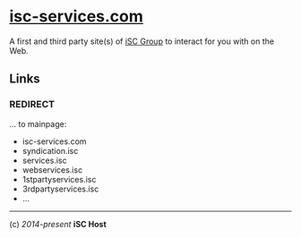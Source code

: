 [isc-services.com](http://isc-services.com)
================

A first and third party site(s) of [iSC Group](http://group.isc) to interact for you with on the Web.

## Links
### REDIRECT
... to mainpage:

* isc-services.com
* syndication.isc
* services.isc
* webservices.isc
* 1stpartyservices.isc
* 3rdpartyservices.isc
* ...

----
(c) *2014-present* **iSC Host**
